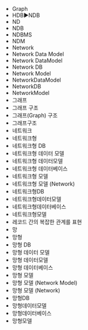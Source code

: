 ﻿- Graph
- HDB▶️NDB
- ND
- NDB
- NDBMS
- NDM
- Network
- Network Data Model
- Network DataModel
- Network DB
- Network Model
- NetworkDataModel
- NetworkDB
- NetworkModel
- 그래프
- 그래프 구조
- 그래프(Graph) 구조
- 그래프구조
- 네트워크
- 네트워크형
- 네트워크형 DB
- 네트워크형 데이터 모델
- 네트워크형 데이터모델
- 네트워크형 데이터베이스
- 네트워크형 모델
- 네트워크형 모델 (Network)
- 네트워크형DB
- 네트워크형데이터모델
- 네트워크형데이터베이스
- 네트워크형모델
- 레코드 간의 복잡한 관계를 표현
- 망
- 망형
- 망형 DB
- 망형 데이터 모델
- 망형 데이터모델
- 망형 데이터베이스
- 망형 모델
- 망형 모델 (Network Model)
- 망형 모델 (Network)
- 망형DB
- 망형데이터모델
- 망형데이터베이스
- 망형모델
